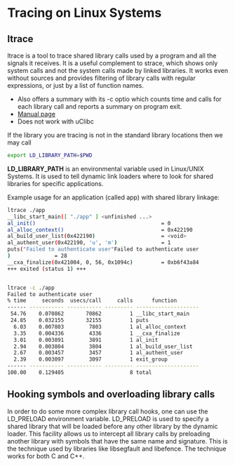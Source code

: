 # Tracing on Linux Systems


## ltrace

ltrace is a tool to trace shared library calls used by a program and all the signals it receives. It is a useful complement to strace, which shows only system calls and not the system calls made by linked libraries.
It works even without sources and provides filtering of library calls with regular expressions, or just by a list of function names.
- Also offers a summary with its -c optio which counts time and calls for each library call and reports a  summary on program exit.
- [Manual page](https://linux.die.net/man/1/ltrace)
- Does not work with uClibc 



If the library you are tracing is not in the standard library locations then we may call 
```sh
export LD_LIBRARY_PATH=$PWD
```
__LD_LIBRARY_PATH__ is an environmental variable used in Linux/UNIX Systems. It is used to tell dynamic link loaders where to look for shared libraries for specific applications.


Example usage for an application (called app) with shared library linkage:

```sh
ltrace ./app
__libc_start_main([ "./app" ] <unfinished ...>
al_init()                                        = 0
al_alloc_context()                               = 0x422190
al_build_user_list(0x422190)                     = <void>
al_authent_user(0x422190, 'u', 'm')              = 1
puts("Failed to authenticate user"Failed to authenticate user
)              = 28
__cxa_finalize(0x421004, 0, 56, 0x1094c)         = 0xb6f43a84
+++ exited (status 1) +++
```


```sh

ltrace -c ./app
Failed to authenticate user
% time     seconds  usecs/call     calls      function
------ ----------- ----------- --------- --------------------
 54.76    0.070862       70862         1 __libc_start_main
 24.85    0.032155       32155         1 puts
  6.03    0.007803        7803         1 al_alloc_context
  3.35    0.004336        4336         1 __cxa_finalize
  3.01    0.003891        3891         1 al_init
  2.94    0.003804        3804         1 al_build_user_list
  2.67    0.003457        3457         1 al_authent_user
  2.39    0.003097        3097         1 exit_group
------ ----------- ----------- --------- --------------------
100.00    0.129405                     8 total
```

## Hooking symbols and overloading library calls

In order to do some more complex library call hooks, one can use the LD_PRELOAD environment variable. LD_PRELOAD is used to specify a shared library that will be loaded before any other library by the dynamic loader. This facility allows us to intercept all library calls by preloading another library with symbols that have the same name and signature.
This is the technique used by libraries like libsegfault and libefence. The technique works for both C and C++.

